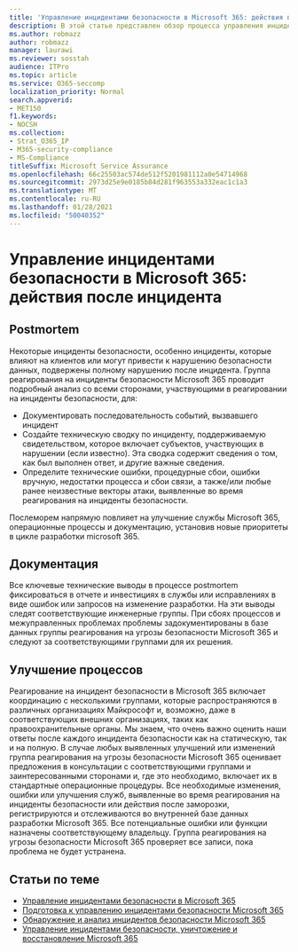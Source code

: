 ```yaml
---
title: 'Управление инцидентами безопасности в Microsoft 365: действия после инцидента'
description: В этой статье представлен обзор процесса управления инцидентами безопасности после инцидента в Microsoft 365.
ms.author: robmazz
author: robmazz
manager: laurawi
ms.reviewer: sosstah
audience: ITPro
ms.topic: article
ms.service: O365-seccomp
localization_priority: Normal
search.appverid:
- MET150
f1.keywords:
- NOCSH
ms.collection:
- Strat_O365_IP
- M365-security-compliance
- MS-Compliance
titleSuffix: Microsoft Service Assurance
ms.openlocfilehash: 66c25503ac574de512f5201981112a0e54714968
ms.sourcegitcommit: 2973d25e9e0185b84d281f963553a332eac1c1a3
ms.translationtype: MT
ms.contentlocale: ru-RU
ms.lasthandoff: 01/28/2021
ms.locfileid: "50040352"
---
```

# <a name="microsoft-365-security-incident-management-post-incident-activity"></a>Управление инцидентами безопасности в Microsoft 365: действия после инцидента

## <a name="postmortem"></a>Postmortem

Некоторые инциденты безопасности, особенно инциденты, которые влияют на клиентов или могут привести к нарушению безопасности данных, подвержены полному нарушению после инцидента. Группа реагирования на инциденты безопасности Microsoft 365 проводит подробный анализ со всеми сторонами, участвующими в реагировании на инциденты безопасности, для:

- Документировать последовательность событий, вызвавшего инцидент
- Создайте техническую сводку по инциденту, поддерживаемую свидетельством, которое включает субъектов, участвующих в нарушении (если известно). Эта сводка содержит сведения о том, как был выполнен ответ, и другие важные сведения.
- Определите технические ошибки, процедурные сбои, ошибки вручную, недостатки процесса и сбои связи, а также/или любые ранее неизвестные векторы атаки, выявленные во время реагирования на инциденты безопасности.

Послеморем напрямую повлияет на улучшение службы Microsoft 365, операционные процессы и документацию, установив новые приоритеты в цикле разработки microsoft 365.

## <a name="documentation"></a>Документация

Все ключевые технические выводы в процессе postmortem фиксироваться в отчете и инвестициях в службы или исправлениях в виде ошибок или запросов на изменение разработки. На эти выводы следят соответствующие инженерные группы. При сбоях процессов и межуправленных проблемах проблемы задокументированы в базе данных группы реагирования на угрозы безопасности Microsoft 365 и следуют за соответствующими группами для их решения.

## <a name="process-improvement"></a>Улучшение процессов

Реагирование на инцидент безопасности в Microsoft 365 включает координацию с несколькими группами, которые распространяются в различных организациях Майкрософт и, возможно, даже в соответствующих внешних организациях, таких как правоохранительные органы. Мы знаем, что очень важно оценить наши ответы после каждого инцидента безопасности как на статическую, так и на полную. В случае любых выявленных улучшений или изменений группа реагирования на угрозы безопасности Microsoft 365 оценивает предложения в консультации с соответствующими группами и заинтересованными сторонами и, где это необходимо, включает их в стандартные операционные процедуры. Все необходимые изменения, ошибки или улучшения служб, выявленные во время реагирования на инциденты безопасности или действия после заморозки, регистрируются и отслеживаются во внутренней базе данных разработки Microsoft 365. Все потенциальные ошибки или функции назначены соответствующему владельцу. Группа реагирования на угрозы безопасности Microsoft 365 проверяет все записи, пока проблема не будет устранена.

## <a name="related-articles"></a>Статьи по теме

- [Управление инцидентами безопасности в Microsoft 365](assurance-security-incident-management.md)
- [Подготовка к управлению инцидентами безопасности Microsoft 365](assurance-sim-preparation.md)
- [Обнаружение и анализ инцидентов безопасности Microsoft 365](assurance-sim-detection-analysis.md)
- [Управление инцидентами безопасности, уничтожение и восстановление Microsoft 365](assurance-sim-containment-eradication-recovery.md)
